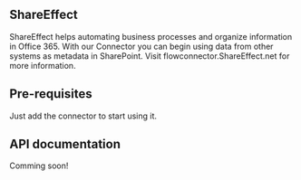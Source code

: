 ﻿
## ShareEffect
ShareEffect helps automating business processes and organize information in Office 365. With our Connector you can begin using data from other systems as metadata in SharePoint. Visit flowconnector.ShareEffect.net for more information.


## Pre-requisites
Just add the connector to start using it.


## API documentation
Comming soon!